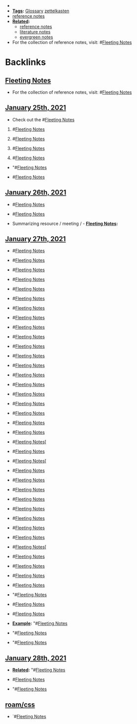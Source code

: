 - 
- **[Tags](<Tags.md>):** [Glossary](<Glossary.md>) [zettelkasten](<zettelkasten.md>)
- [reference notes](<reference notes.md>)
- **[Related](<Related.md>):**
    - [reference notes](<reference notes.md>)
    - [literature notes](<literature notes.md>)
    - [evergreen notes](<evergreen notes.md>)
- For the collection of reference notes, visit: #[Fleeting Notes](<Fleeting Notes.md>)

# Backlinks
## [Fleeting Notes](<Fleeting Notes.md>)
- For the collection of reference notes, visit: #[Fleeting Notes](<Fleeting Notes.md>)

## [January 25th, 2021](<January 25th, 2021.md>)
- Check out the #[Fleeting Notes](<Fleeting Notes.md>)

1. #[Fleeting Notes](<Fleeting Notes.md>)

2. #[Fleeting Notes](<Fleeting Notes.md>)

3. #[Fleeting Notes](<Fleeting Notes.md>)

5. #[Fleeting Notes](<Fleeting Notes.md>)

- "#[Fleeting Notes](<Fleeting Notes.md>)

- #[Fleeting Notes](<Fleeting Notes.md>)

## [January 26th, 2021](<January 26th, 2021.md>)
- #[Fleeting Notes](<Fleeting Notes.md>)

- #[Fleeting Notes](<Fleeting Notes.md>)

- Summarizing resource / meeting / <event>
            - **[Fleeting Notes](<Fleeting Notes.md>):**

## [January 27th, 2021](<January 27th, 2021.md>)
- #[Fleeting Notes](<Fleeting Notes.md>)

- #[Fleeting Notes](<Fleeting Notes.md>)

- #[Fleeting Notes](<Fleeting Notes.md>)

- #[Fleeting Notes](<Fleeting Notes.md>)

- #[Fleeting Notes](<Fleeting Notes.md>)

- #[Fleeting Notes](<Fleeting Notes.md>)

- #[Fleeting Notes](<Fleeting Notes.md>)

- #[Fleeting Notes](<Fleeting Notes.md>)

- #[Fleeting Notes](<Fleeting Notes.md>)

- #[Fleeting Notes](<Fleeting Notes.md>)

- #[Fleeting Notes](<Fleeting Notes.md>)

- #[Fleeting Notes](<Fleeting Notes.md>)

- #[Fleeting Notes](<Fleeting Notes.md>)

- #[Fleeting Notes](<Fleeting Notes.md>)

- #[Fleeting Notes](<Fleeting Notes.md>)

- #[Fleeting Notes](<Fleeting Notes.md>)

- #[Fleeting Notes](<Fleeting Notes.md>)

- #[Fleeting Notes](<Fleeting Notes.md>)

- #[Fleeting Notes](<Fleeting Notes.md>)

- #[Fleeting Notes](<Fleeting Notes.md>)

- #[Fleeting Notes](<Fleeting Notes.md>)[

- #[Fleeting Notes](<Fleeting Notes.md>)

- #[Fleeting Notes](<Fleeting Notes.md>)[

- #[Fleeting Notes](<Fleeting Notes.md>)

- #[Fleeting Notes](<Fleeting Notes.md>)

- #[Fleeting Notes](<Fleeting Notes.md>)

- #[Fleeting Notes](<Fleeting Notes.md>)

- #[Fleeting Notes](<Fleeting Notes.md>)

- #[Fleeting Notes](<Fleeting Notes.md>)

- #[Fleeting Notes](<Fleeting Notes.md>)

- #[Fleeting Notes](<Fleeting Notes.md>)

- #[Fleeting Notes](<Fleeting Notes.md>)[

- #[Fleeting Notes](<Fleeting Notes.md>)

- #[Fleeting Notes](<Fleeting Notes.md>)

- #[Fleeting Notes](<Fleeting Notes.md>)

- #[Fleeting Notes](<Fleeting Notes.md>)

- "#[Fleeting Notes](<Fleeting Notes.md>)

- #[Fleeting Notes](<Fleeting Notes.md>)

- #[Fleeting Notes](<Fleeting Notes.md>)

- **[Example](<Example.md>):** "#[Fleeting Notes](<Fleeting Notes.md>)

- "#[Fleeting Notes](<Fleeting Notes.md>)

- "#[Fleeting Notes](<Fleeting Notes.md>)

## [January 28th, 2021](<January 28th, 2021.md>)
- **[Related](<Related.md>):** "#[Fleeting Notes](<Fleeting Notes.md>)

- #[Fleeting Notes](<Fleeting Notes.md>)

- "#[Fleeting Notes](<Fleeting Notes.md>)

## [roam/css](<roam/css.md>)
- `#[Fleeting Notes](<Fleeting Notes.md>)

